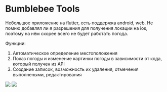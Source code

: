 # Bumblebee Tools

Небольшое приложение на flutter, есть поддержка android, web. Не помню добавлял ли я разрешения для получения локации на ios, поэтому на нём скорее всего не будет работать погода.

Функции:
1) Автоматическое определение местоположения
2) Показ погоды и изменение картинки погоды в зависимости от кода, который получен из API
3) Создание записок, возможность их удаления, отмечения выполнеными, редактирования

<img src="https://github.com/Kawler/ReadMd/blob/main/Screenshot_20240304_144713.png"/>
<img src="https://github.com/Kawler/ReadMd/blob/main/Screenshot_20240304_144734.png"/>

